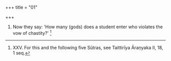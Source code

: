 +++
title = "01"

+++
1. Now they say: 'How many (gods) does a student enter who violates the vow of chastity?' [^1] 


[^1]:  XXV. For this and the following five Sūtras, see Taittirīya Āraṇyaka II, 18, 1 seq.
